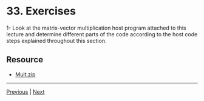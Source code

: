 # 33. Exercises

1- Look at the matrix-vector multiplication host program attached to this lecture and determine different parts of the code according to the host code steps explained throughout this section.


## Resource

-   [Mult.zip](https://rfpga.s3.us-west-1.amazonaws.com/Function-Acceleration-on-FPGA-with-Vitis-Part-1_Fundamental/Mult.zip)




---

[Previous](./32_Host-Code.md) | [Next]()